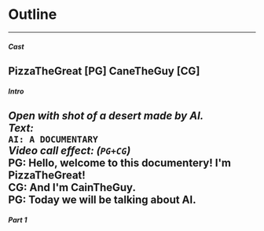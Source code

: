 # **Outline**
---
##### *Cast*
PizzaTheGreat [PG]
CaneTheGuy [CG]
---
#### *Intro*
*Open with shot of a desert made by AI.*   
*Text:*  
`AI: A DOCUMENTARY`  
*Video call effect: (`PG+CG`)*  
PG: Hello, welcome to this documentery! I'm PizzaTheGreat!  
CG: And I'm CainTheGuy.  
PG: Today we will be talking about AI.  
---
#### *Part 1*  
